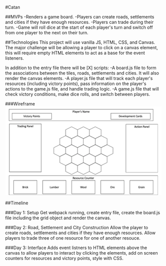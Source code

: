 #Catan

##MVPs
-Renders a game board.
-Players can create roads, settlements and cities if they have enough resources.
-Players can trade during their turn.
-Game will roll dice at the start of each player's turn and switch off from one player to the next on their turn.

##Technologies
This project will use vanilla JS, HTML, CSS, and Canvas. The major challenge will be allowing a player to click on a canvas element, this will require empty HTML elements to act as a base for the event listeners.

In addition to the entry file there will be [X] scripts:
-A board.js file to form the associations between the tiles, roads, settlements and cities. It will also render the canvas elements.
-A player.js file that will track each player's resources (including victory points), pass information on the player's actions to the game.js file, and handle trading logic.
-A game.js file that will check victory conditions, make dice rolls, and switch between players.

###Wireframe
![wireframe](/README_images/wireframe.png)

##Timeline

###Day 1: Setup
Get webpack running, create entry file, create the board.js file including the grid object and render the canvas. 

###Day 2: Road, Settlement and City Construction
Allow the player to create roads, settlements and cities if they have enough resources. Allow players to trade three of one resource for one of another resouce.

###Day 3: Interface
Adds event listners to HTML elements above the canvas to allow players to interact by clicking the elements, add on screen counters for resources and victory points, style with CSS.
